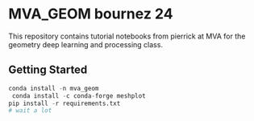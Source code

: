 
# MVA_GEOM bournez 24
This repository contains tutorial notebooks from pierrick at MVA for the geometry deep learning and processing class.

## Getting Started 

```py 
conda install -n mva_geom
 conda install -c conda-forge meshplot
pip install -r requirements.txt 
# wait a lot 
````